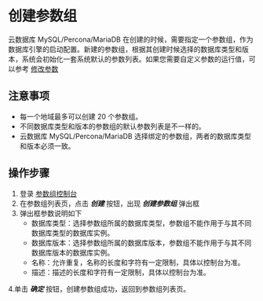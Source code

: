 # 创建参数组
云数据库 MySQL/Percona/MariaDB 在创建的时候，需要指定一个参数组，作为数据库引擎的启动配置。新建的参数组，根据其创建时候选择的数据库类型和版本，系统会初始化一套系统默认的参数列表。如果您需要自定义参数的运行值，可以参考 [修改参数](Modify-Parameter-Group.md)

## 注意事项
* 每一个地域最多可以创建 20 个参数组。
* 不同数据库类型和版本的参数组的默认参数列表是不一样的。
* 云数据库 MySQL/Percona/MariaDB 选择绑定的参数组，两者的数据库类型和版本必须一致。

## 操作步骤
1. 登录 [参数组控制台](https://rds-console.jdcloud.com/paramgroup/list)
2. 在参数组列表页，点击 ***创建*** 按钮，出现 ***创建参数组*** 弹出框
3. 弹出框参数说明如下
    * 数据库类型：选择参数组所属的数据库类型，参数组不能作用于与其不同数据库类型的数据库实例。
    * 数据库版本：选择参数组所属的数据库版本，参数组不能作用于与其不同数据库版本的数据库实例。
    * 名称：允许重复，名称的长度和字符有一定限制，具体以控制台为准。
    * 描述：描述的长度和字符有一定限制，具体以控制台为准。

4.单击 ***确定*** 按钮，创建参数组成功，返回到参数组列表页。
